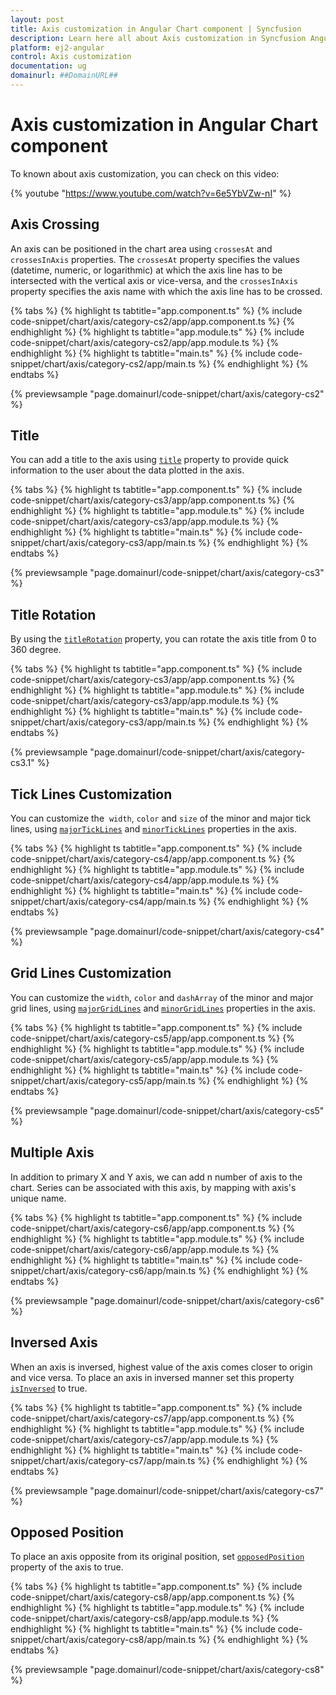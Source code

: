 ```yaml
---
layout: post
title: Axis customization in Angular Chart component | Syncfusion
description: Learn here all about Axis customization in Syncfusion Angular Chart component of Syncfusion Essential JS 2 and more.
platform: ej2-angular
control: Axis customization 
documentation: ug
domainurl: ##DomainURL##
---
```


# Axis customization in Angular Chart component

To known about axis customization, you can check on this video:

{% youtube "https://www.youtube.com/watch?v=6e5YbVZw-nI" %}

## Axis Crossing

An axis can be positioned in the chart area using `crossesAt` and `crossesInAxis` properties. The `crossesAt` property specifies the values (datetime, numeric, or logarithmic) at which the axis line has to be intersected with the vertical axis or vice-versa, and the `crossesInAxis` property specifies the axis name with which the axis line has to be crossed.

{% tabs %}
{% highlight ts tabtitle="app.component.ts" %}
{% include code-snippet/chart/axis/category-cs2/app/app.component.ts %}
{% endhighlight %}
{% highlight ts tabtitle="app.module.ts" %}
{% include code-snippet/chart/axis/category-cs2/app/app.module.ts %}
{% endhighlight %}
{% highlight ts tabtitle="main.ts" %}
{% include code-snippet/chart/axis/category-cs2/app/main.ts %}
{% endhighlight %}
{% endtabs %}
  
{% previewsample "page.domainurl/code-snippet/chart/axis/category-cs2" %}

## Title

You can add a title to the axis using [`title`](https://ej2.syncfusion.com/angular/documentation/api/chart/axisDirective/#title) property to provide quick information to the user about the data plotted in the axis.

{% tabs %}
{% highlight ts tabtitle="app.component.ts" %}
{% include code-snippet/chart/axis/category-cs3/app/app.component.ts %}
{% endhighlight %}
{% highlight ts tabtitle="app.module.ts" %}
{% include code-snippet/chart/axis/category-cs3/app/app.module.ts %}
{% endhighlight %}
{% highlight ts tabtitle="main.ts" %}
{% include code-snippet/chart/axis/category-cs3/app/main.ts %}
{% endhighlight %}
{% endtabs %}
  
{% previewsample "page.domainurl/code-snippet/chart/axis/category-cs3" %}

## Title Rotation

By using the [`titleRotation`](https://ej2.syncfusion.com/angular/documentation/api/chart/axis/#titlerotation) property, you can rotate the axis title from 0 to 360 degree.

{% tabs %}
{% highlight ts tabtitle="app.component.ts" %}
{% include code-snippet/chart/axis/category-cs3/app/app.component.ts %}
{% endhighlight %}
{% highlight ts tabtitle="app.module.ts" %}
{% include code-snippet/chart/axis/category-cs3/app/app.module.ts %}
{% endhighlight %}
{% highlight ts tabtitle="main.ts" %}
{% include code-snippet/chart/axis/category-cs3/app/main.ts %}
{% endhighlight %}
{% endtabs %}
  
{% previewsample "page.domainurl/code-snippet/chart/axis/category-cs3.1" %}

## Tick Lines Customization

You can customize the  `width`, `color` and `size` of the minor and major tick lines, using [`majorTickLines`](https://ej2.syncfusion.com/angular/documentation/api/chart/axisModel/#majorticklines) and [`minorTickLines`](https://ej2.syncfusion.com/angular/documentation/api/chart/axisModel/#minorticklines) properties in the axis.

{% tabs %}
{% highlight ts tabtitle="app.component.ts" %}
{% include code-snippet/chart/axis/category-cs4/app/app.component.ts %}
{% endhighlight %}
{% highlight ts tabtitle="app.module.ts" %}
{% include code-snippet/chart/axis/category-cs4/app/app.module.ts %}
{% endhighlight %}
{% highlight ts tabtitle="main.ts" %}
{% include code-snippet/chart/axis/category-cs4/app/main.ts %}
{% endhighlight %}
{% endtabs %}
  
{% previewsample "page.domainurl/code-snippet/chart/axis/category-cs4" %}

## Grid Lines Customization

You can customize the `width`, `color` and `dashArray` of the minor and major grid lines, using [`majorGridLines`](https://ej2.syncfusion.com/angular/documentation/api/chart/axisModel/#majorgridlines) and [`minorGridLines`](https://ej2.syncfusion.com/angular/documentation/api/chart/axisModel/#minorgridlines) properties in the axis.

{% tabs %}
{% highlight ts tabtitle="app.component.ts" %}
{% include code-snippet/chart/axis/category-cs5/app/app.component.ts %}
{% endhighlight %}
{% highlight ts tabtitle="app.module.ts" %}
{% include code-snippet/chart/axis/category-cs5/app/app.module.ts %}
{% endhighlight %}
{% highlight ts tabtitle="main.ts" %}
{% include code-snippet/chart/axis/category-cs5/app/main.ts %}
{% endhighlight %}
{% endtabs %}
  
{% previewsample "page.domainurl/code-snippet/chart/axis/category-cs5" %}

## Multiple Axis

In addition to primary X and Y axis, we can add n number of axis to the chart. Series can be associated with this axis, by mapping with axis's unique name.

{% tabs %}
{% highlight ts tabtitle="app.component.ts" %}
{% include code-snippet/chart/axis/category-cs6/app/app.component.ts %}
{% endhighlight %}
{% highlight ts tabtitle="app.module.ts" %}
{% include code-snippet/chart/axis/category-cs6/app/app.module.ts %}
{% endhighlight %}
{% highlight ts tabtitle="main.ts" %}
{% include code-snippet/chart/axis/category-cs6/app/main.ts %}
{% endhighlight %}
{% endtabs %}
  
{% previewsample "page.domainurl/code-snippet/chart/axis/category-cs6" %}

## Inversed Axis

<!-- markdownlint-disable MD033 -->

When an axis is inversed, highest value of the axis comes closer to origin and vice versa. To place an axis in inversed manner set this property [`isInversed`](https://ej2.syncfusion.com/angular/documentation/api/chart/axisModel/#isinversed) to true.

 {% tabs %}
{% highlight ts tabtitle="app.component.ts" %}
{% include code-snippet/chart/axis/category-cs7/app/app.component.ts %}
{% endhighlight %}
{% highlight ts tabtitle="app.module.ts" %}
{% include code-snippet/chart/axis/category-cs7/app/app.module.ts %}
{% endhighlight %}
{% highlight ts tabtitle="main.ts" %}
{% include code-snippet/chart/axis/category-cs7/app/main.ts %}
{% endhighlight %}
{% endtabs %}
  
{% previewsample "page.domainurl/code-snippet/chart/axis/category-cs7" %}

## Opposed Position

<!-- markdownlint-disable MD012 -->
To place an axis opposite from its original position, set [`opposedPosition`](https://ej2.syncfusion.com/angular/documentation/api/chart/axisModel/#opposedposition) property of the axis to true.
<!-- markdownlint-disable MD012 -->

{% tabs %}
{% highlight ts tabtitle="app.component.ts" %}
{% include code-snippet/chart/axis/category-cs8/app/app.component.ts %}
{% endhighlight %}
{% highlight ts tabtitle="app.module.ts" %}
{% include code-snippet/chart/axis/category-cs8/app/app.module.ts %}
{% endhighlight %}
{% highlight ts tabtitle="main.ts" %}
{% include code-snippet/chart/axis/category-cs8/app/main.ts %}
{% endhighlight %}
{% endtabs %}
  
{% previewsample "page.domainurl/code-snippet/chart/axis/category-cs8" %}


